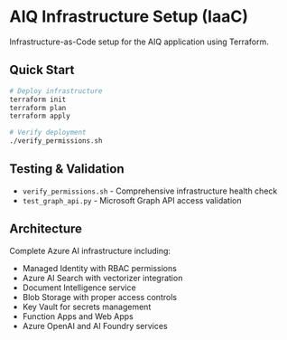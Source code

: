 # AIQ Infrastructure Setup (IaaC)

Infrastructure-as-Code setup for the AIQ application using Terraform.

## Quick Start
```bash
# Deploy infrastructure
terraform init
terraform plan
terraform apply

# Verify deployment
./verify_permissions.sh
```

## Testing & Validation
- `verify_permissions.sh` - Comprehensive infrastructure health check
- `test_graph_api.py` - Microsoft Graph API access validation

## Architecture
Complete Azure AI infrastructure including:
- Managed Identity with RBAC permissions
- Azure AI Search with vectorizer integration
- Document Intelligence service
- Blob Storage with proper access controls
- Key Vault for secrets management
- Function Apps and Web Apps
- Azure OpenAI and AI Foundry services

